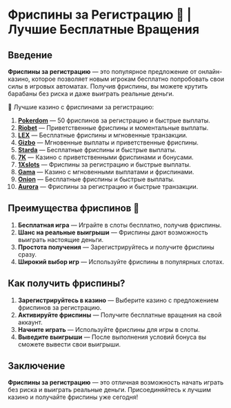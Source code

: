 # Фриспины за Регистрацию 🎰 | Лучшие Бесплатные Вращения

## Введение

**Фриспины за регистрацию** — это популярное предложение от онлайн-казино, которое позволяет новым игрокам бесплатно попробовать свои силы в игровых автоматах. Получив фриспины, вы можете крутить барабаны без риска и даже выиграть реальные деньги.

🎰 Лучшие казино с фриспинами за регистрацию:

1. **[Pokerdom](https://brandplay.link/4k77v2yx)** — 50 фриспинов за регистрацию и быстрые выплаты.
2. **[Riobet](https://brandplay.link/7xBLTPyj)** — Приветственные фриспины и моментальные выплаты.
3. **[LEX](https://brandplay.link/zW4hdDFV)** — Бесплатные фриспины и мгновенные транзакции.
4. **[Gizbo](https://brandplay.link/bprXw4YV)** — Мгновенные выплаты и приветственные фриспины.
5. **[Starda](https://brandplay.link/fB7xwRFL)** — Бесплатные фриспины и быстрые выплаты.
6. **[7K](https://brandplay.link/BvQyFShp)** — Казино с приветственными фриспинами и бонусами.
7. **[1Xslots](https://brandplay.link/hSB1khtr)** — Фриспины за регистрацию и быстрые выплаты.
8. **[Gama](https://brandplay.link/j6NMKsDz)** — Казино с мгновенными выплатами и фриспинами.
9. **[Onion](https://brandplay.link/zBGRVpQ9)** — Бесплатные фриспины и быстрые выплаты.
10. **[Aurora](https://10trafic-stat2.com/click/668546556bcc6313411604bd/6766/13032/subaccount)** — Фриспины за регистрацию и быстрые транзакции.

## Преимущества фриспинов 🎯

1. **Бесплатная игра** — Играйте в слоты бесплатно, получив фриспины.
2. **Шанс на реальные выигрыши** — Фриспины дают возможность выиграть настоящие деньги.
3. **Простота получения** — Зарегистрируйтесь и получите фриспины сразу.
4. **Широкий выбор игр** — Используйте фриспины в популярных слотах.

## Как получить фриспины?

1. **Зарегистрируйтесь в казино** — Выберите казино с предложением фриспинов за регистрацию.
2. **Активируйте фриспины** — Получите бесплатные вращения на свой аккаунт.
3. **Начните играть** — Используйте фриспины для игры в слоты.
4. **Выведите выигрыши** — После выполнения условий бонуса вы сможете вывести свои выигрыши.

## Заключение

**Фриспины за регистрацию** — это отличная возможность начать играть без риска и выиграть реальные деньги. Присоединяйтесь к лучшим казино и получайте фриспины уже сегодня!
